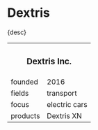 # Dextris

{desc}


<table>
  <tr>
    <th colspan="2"> <h3> Dextris Inc. </h3> </th>
  </tr>
  <tr>
    <td> founded </td>
    <td> 2016 </td>
  </tr>
  <tr>
    <td> fields </td>
    <td> transport </td>
  </tr>
  <tr>
    <td> focus </td>
    <td> electric cars </td>
  </tr>
  <tr>
    <td> products </td>
    <td> Dextris XN </td>
  </tr>
</table>